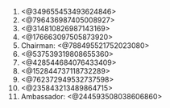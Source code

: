 1. <@349655453493624846>
2. <@796436987405008927>
3. <@314810826987143169>
4. <@176663097505873920>
5. Chairman: <@788495521752023080>
6. <@537539319808655360>
7. <@428544684076433409>
8. <@152844737118732289>
9. <@762372949532737598>
10. <@235843213489864715>
11. Ambassador: <@244593508038606860>